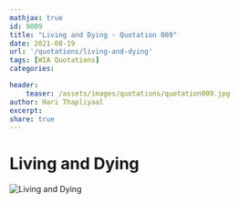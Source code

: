 ```yaml
---
mathjax: true
id: 9009
title: "Living and Dying - Quotation 009"
date: 2021-08-19
url: '/quotations/living-and-dying'
tags: [WIA Quotations] 
categories: 

header:
    teaser: /assets/images/quotations/quotation009.jpg
author: Hari Thapliyaal 
excerpt:
share: true 
---
```


# Living and Dying

![Living and Dying](/assets/images/quotations/quotation009.jpg)
